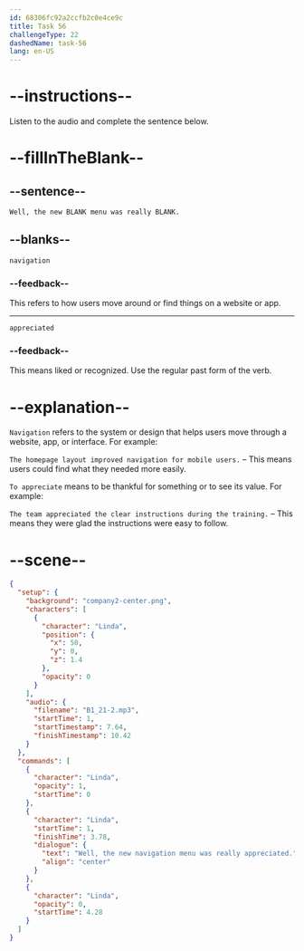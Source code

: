 ```yaml
---
id: 68306fc92a2ccfb2c0e4ce9c
title: Task 56
challengeType: 22
dashedName: task-56
lang: en-US
---
```


<!-- (Audio) Linda: Well, the new navigation menu was really appreciated. -->

# --instructions--

Listen to the audio and complete the sentence below.

# --fillInTheBlank--

## --sentence--

`Well, the new BLANK menu was really BLANK.`

## --blanks--

`navigation`

### --feedback--

This refers to how users move around or find things on a website or app.

---

`appreciated`

### --feedback--

This means liked or recognized. Use the regular past form of the verb.

# --explanation--

`Navigation` refers to the system or design that helps users move through a website, app, or interface. For example:

`The homepage layout improved navigation for mobile users.` – This means users could find what they needed more easily.

`To appreciate` means to be thankful for something or to see its value. For example:

`The team appreciated the clear instructions during the training.` – This means they were glad the instructions were easy to follow.

# --scene--

```json
{
  "setup": {
    "background": "company2-center.png",
    "characters": [
      {
        "character": "Linda",
        "position": {
          "x": 50,
          "y": 0,
          "z": 1.4
        },
        "opacity": 0
      }
    ],
    "audio": {
      "filename": "B1_21-2.mp3",
      "startTime": 1,
      "startTimestamp": 7.64,
      "finishTimestamp": 10.42
    }
  },
  "commands": [
    {
      "character": "Linda",
      "opacity": 1,
      "startTime": 0
    },
    {
      "character": "Linda",
      "startTime": 1,
      "finishTime": 3.78,
      "dialogue": {
        "text": "Well, the new navigation menu was really appreciated.",
        "align": "center"
      }
    },
    {
      "character": "Linda",
      "opacity": 0,
      "startTime": 4.28
    }
  ]
}
```
